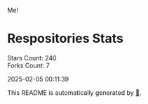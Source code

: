 Me!

# Respositories Stats
Stars Count: 240  
Forks Count: 7

2025-02-05 00:11:39  

This README is automatically generated by [🐰](https://github.com/rnitta/rnitta).
